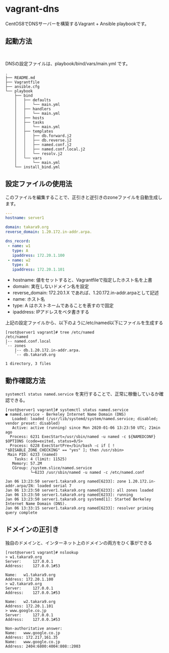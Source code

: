 # vagrant-dns

CentOS8でDNSサーバーを構築するVagrant + Ansible playbookです。

## 起動方法

~~~


~~~


DNSの設定ファイルは、playbook/bind/vars/main.yml です。

~~~
.
├── README.md
├── Vagrantfile
├── ansible.cfg
└── playbook
    ├── bind
    │   ├── defaults
    │   │   └── main.yml
    │   ├── handlers
    │   │   └── main.yml
    │   ├── hosts
    │   ├── tasks
    │   │   └── main.yml
    │   ├── templates
    │   │   ├── db.forward.j2
    │   │   ├── db.reverse.j2
    │   │   ├── named.conf.j2
    │   │   ├── named.conf.local.j2
    │   │   └── resolv.j2
    │   └── vars
    │       └── main.yml
    └── install_bind.yml
~~~


## 設定ファイルの使用法

このファイルを編集することで、正引きと逆引きのzoneファイルを自動生成します。


~~~file:playbook/bind/vars/main.yml
---
hostname: server1

domain: takara9.org
reverse_domain: 1.20.172.in-addr.arpa.

dns_record:
 - name: w1
   type: A
   ipaddress: 172.20.1.100
 - name: w2
   type: A
   ipaddress: 172.20.1.101
~~~

* hostname: 値をセットすると、Vagrantfileで指定したホスト名を上書
* domain: 実在しないドメイン名を設定
* reverse_domain: 172.20.1.X であれば、1.20.172.in-addr.arpaとして記述
* name: ホスト名
* type: A はホストネームであることを表すので固定
* ipaddress: IPアドレスをベタ書きする

上記の設定ファイルから、以下のように/etc/named以下にファイルを生成する

~~~
[root@server1 vagrant]# tree /etc/named
/etc/named
|-- named.conf.local
`-- zones
    |-- db.1.20.172.in-addr.arpa.
    `-- db.takara9.org

1 directory, 3 files
~~~

## 動作確認方法

`systemctl status named.service` を実行することで、正常に稼働しているか確認できる。

~~~
[root@server1 vagrant]# systemctl status named.service
● named.service - Berkeley Internet Name Domain (DNS)
   Loaded: loaded (/usr/lib/systemd/system/named.service; disabled; vendor preset: disabled)
   Active: active (running) since Mon 2020-01-06 13:23:50 UTC; 21min ago
  Process: 6231 ExecStart=/usr/sbin/named -u named -c ${NAMEDCONF} $OPTIONS (code=exited, status=0/S>
  Process: 6228 ExecStartPre=/bin/bash -c if [ ! "$DISABLE_ZONE_CHECKING" == "yes" ]; then /usr/sbin>
 Main PID: 6233 (named)
    Tasks: 4 (limit: 11525)
   Memory: 57.2M
   CGroup: /system.slice/named.service
           └─6233 /usr/sbin/named -u named -c /etc/named.conf

Jan 06 13:23:50 server1.takara9.org named[6233]: zone 1.20.172.in-addr.arpa/IN: loaded serial 7
Jan 06 13:23:50 server1.takara9.org named[6233]: all zones loaded
Jan 06 13:23:50 server1.takara9.org named[6233]: running
Jan 06 13:23:50 server1.takara9.org systemd[1]: Started Berkeley Internet Name Domain (DNS).
Jan 06 13:33:15 server1.takara9.org named[6233]: resolver priming query complete
~~~

## ドメインの正引き

独自のドメインと、インターネット上のドメインの両方をひく事ができる

~~~
[root@server1 vagrant]# nslookup
> w1.takara9.org
Server:		127.0.0.1
Address:	127.0.0.1#53

Name:	w1.takara9.org
Address: 172.20.1.100
> w2.takara9.org
Server:		127.0.0.1
Address:	127.0.0.1#53

Name:	w2.takara9.org
Address: 172.20.1.101
> www.google.co.jp
Server:		127.0.0.1
Address:	127.0.0.1#53

Non-authoritative answer:
Name:	www.google.co.jp
Address: 172.217.161.35
Name:	www.google.co.jp
Address: 2404:6800:4004:808::2003
~~~




